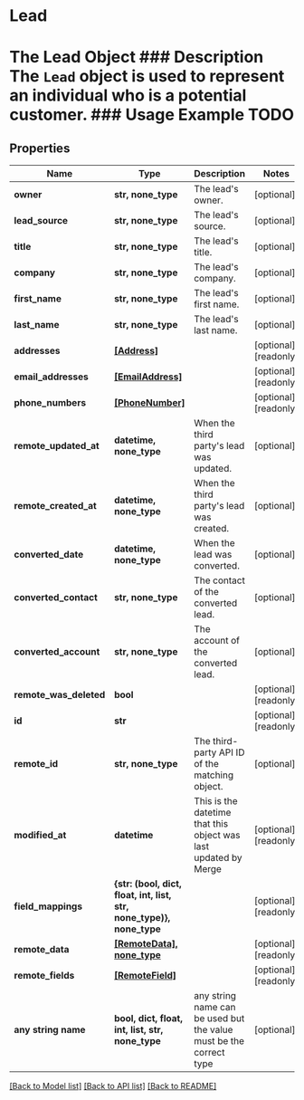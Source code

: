 # Lead

# The Lead Object ### Description The `Lead` object is used to represent an individual who is a potential customer. ### Usage Example TODO

## Properties

| Name                   | Type                                                                 | Description                                                        | Notes                 |
| ---------------------- | -------------------------------------------------------------------- | ------------------------------------------------------------------ | --------------------- |
| **owner**              | **str, none_type**                                                   | The lead&#39;s owner.                                              | [optional]            |
| **lead_source**        | **str, none_type**                                                   | The lead&#39;s source.                                             | [optional]            |
| **title**              | **str, none_type**                                                   | The lead&#39;s title.                                              | [optional]            |
| **company**            | **str, none_type**                                                   | The lead&#39;s company.                                            | [optional]            |
| **first_name**         | **str, none_type**                                                   | The lead&#39;s first name.                                         | [optional]            |
| **last_name**          | **str, none_type**                                                   | The lead&#39;s last name.                                          | [optional]            |
| **addresses**          | [**[Address]**](Address.md)                                          |                                                                    | [optional] [readonly] |
| **email_addresses**    | [**[EmailAddress]**](EmailAddress.md)                                |                                                                    | [optional] [readonly] |
| **phone_numbers**      | [**[PhoneNumber]**](PhoneNumber.md)                                  |                                                                    | [optional] [readonly] |
| **remote_updated_at**  | **datetime, none_type**                                              | When the third party&#39;s lead was updated.                       | [optional]            |
| **remote_created_at**  | **datetime, none_type**                                              | When the third party&#39;s lead was created.                       | [optional]            |
| **converted_date**     | **datetime, none_type**                                              | When the lead was converted.                                       | [optional]            |
| **converted_contact**  | **str, none_type**                                                   | The contact of the converted lead.                                 | [optional]            |
| **converted_account**  | **str, none_type**                                                   | The account of the converted lead.                                 | [optional]            |
| **remote_was_deleted** | **bool**                                                             |                                                                    | [optional] [readonly] |
| **id**                 | **str**                                                              |                                                                    | [optional] [readonly] |
| **remote_id**          | **str, none_type**                                                   | The third-party API ID of the matching object.                     | [optional]            |
| **modified_at**        | **datetime**                                                         | This is the datetime that this object was last updated by Merge    | [optional] [readonly] |
| **field_mappings**     | **{str: (bool, dict, float, int, list, str, none_type)}, none_type** |                                                                    | [optional] [readonly] |
| **remote_data**        | [**[RemoteData], none_type**](RemoteData.md)                         |                                                                    | [optional] [readonly] |
| **remote_fields**      | [**[RemoteField]**](RemoteField.md)                                  |                                                                    | [optional] [readonly] |
| **any string name**    | **bool, dict, float, int, list, str, none_type**                     | any string name can be used but the value must be the correct type | [optional]            |

[[Back to Model list]](../README.md#documentation-for-models) [[Back to API list]](../README.md#documentation-for-api-endpoints) [[Back to README]](../README.md)
